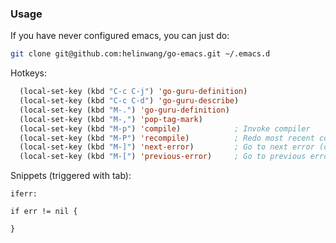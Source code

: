 ### Usage

If you have never configured emacs, you can just do:
```bash
git clone git@github.com:helinwang/go-emacs.git ~/.emacs.d
```

Hotkeys:
```lisp
  (local-set-key (kbd "C-c C-j") 'go-guru-definition)
  (local-set-key (kbd "C-c C-d") 'go-guru-describe)
  (local-set-key (kbd "M-.") 'go-guru-definition)
  (local-set-key (kbd "M-,") 'pop-tag-mark)
  (local-set-key (kbd "M-p") 'compile)            ; Invoke compiler        
  (local-set-key (kbd "M-P") 'recompile)          ; Redo most recent compile cmd       
  (local-set-key (kbd "M-]") 'next-error)         ; Go to next error (or msg)       
  (local-set-key (kbd "M-[") 'previous-error)     ; Go to previous error or msg   
```

Snippets (triggered with tab):
```text
iferr:

if err != nil {

}
```
